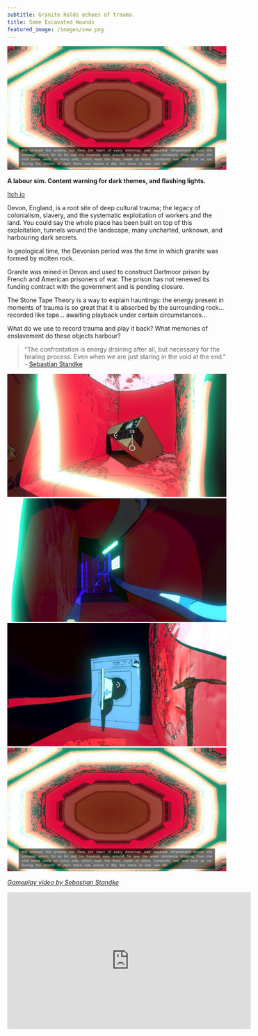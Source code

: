 ```yaml
---
subtitle: Granite holds echoes of trauma.
title: Some Excavated Wounds
featured_image: /images/sew.png
---
```

<!--StartFragment-->

![](/images/swe4.jpg)

**A labour sim. Content warning for dark themes, and flashing lights.**

<a href="https://sandgardeners.itch.io/some-excavated-ruins" class="button button--large">Itch.io</a>

Devon, England, is a root site of deep cultural trauma; the legacy of colonialism, slavery, and the systematic exploitation of workers and the land. You could say the whole place has been built on top of this exploitation, tunnels wound the landscape, many uncharted, unknown, and harbouring dark secrets.

In geological time, the Devonian period was the time in which granite was formed by molten rock.

Granite was mined in Devon and used to construct Dartmoor prison by French and American prisoners of war. The prison has not renewed its funding contract with the government and is pending closure.

The Stone Tape Theory is a way to explain hauntings: the energy present in moments of trauma is so great that it is absorbed by the surrounding rock... recorded like tape... awaiting playback under certain circumstances...

What do we use to record trauma and play it back? What memories of enslavement do these objects harbour?


> “The confrontation is energy draining after all, but necessary for the healing process. Even when we are just staring in the void at the end." - [Sebastian Standke](https://game-curator.com/jams/ludum-dare-45-some-excavated-wounds/)


<div class="gallery" data-columns="3">
    <img src="/images/swe1.jpg">
    <img src="/images/swe2.jpg">
    <img src="/images/swe3.jpg">
    <img src="/images/swe4.jpg">
</div>

[*Gameplay video by Sebastian Standke*](https://game-curator.com)
<iframe width="560" height="315" src="https://www.youtube.com/embed/xGKUHb0gl1M" frameborder="0" allow="accelerometer; autoplay; encrypted-media; gyroscope; picture-in-picture" allowfullscreen></iframe>

<!--EndFragment-->
